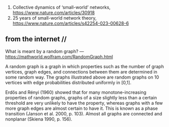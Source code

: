 1. Collective dynamics of ‘small-world’ networks, https://www.nature.com/articles/30918
2. 25 years of small-world network theory, https://www.nature.com/articles/s42254-023-00628-6

## from the internet //

What is meant by a random graph?
— https://mathworld.wolfram.com/RandomGraph.html

A random graph is a graph in which properties such as the number of graph vertices, graph edges, and connections between them are determined in some random way. The graphs illustrated above are random graphs on 10 vertices with edge probabilities distributed uniformly in [0,1].

Erdős and Rényi (1960) showed that for many monotone-increasing properties of random graphs, graphs of a size slightly less than a certain threshold are very unlikely to have the property, whereas graphs with a few more graph edges are almost certain to have it. This is known as a phase transition (Janson et al. 2000, p. 103). Almost all graphs are connected and nonplanar (Skiena 1990, p. 156).
